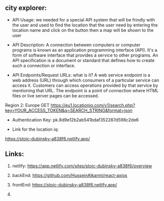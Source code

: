 ## city explorer:


+ API Usage:
we needed for a special API system that will be frindly with the user and used to find the location that the user need by entering the location name and click on the button then a map will be shown to the user 

+ API Description: 
A connection between computers or computer programs is known as an application programming interface (API). It's a form of software interface that provides a service to other programs. An API specification is a document or standard that defines how to create such a connection or interface.

+ API Endpoints/Request URLs:
what is it? A web service endpoint is a web address (URL) through which consumers of a particular service can access it. Customers can access operations provided by that service by mentioning that URL. The endpoint is a point of connection where HTML files or live server pages can be accessed.

Region 2: Europe GET https://eu1.locationiq.com/v1/search.php?key=YOUR_ACCESS_TOKEN&q=SEARCH_STRING&format=json

+ Authentication Key:
pk.8d9e12b2ab541bdaf352287d598c2de6

+ Link for the location iq:

https://stoic-dubinsky-a838f6.netlify.app/


## Links:

1. netlify: https://app.netlify.com/sites/stoic-dubinsky-a838f6/overview

2. backEnd: https://github.com/HusseinAlkarmi/react-axios

3. frontEnd: https://stoic-dubinsky-a838f6.netlify.app/

4. 